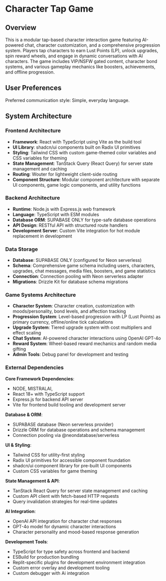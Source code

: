 # Character Tap Game

## Overview

This is a modular tap-based character interaction game featuring AI-powered chat, character customization, and a comprehensive progression system. Players tap characters to earn Lust Points (LP), unlock upgrades, spin reward wheels, and engage in dynamic conversations with AI characters. The game includes VIP/NSFW gated content, character bond systems, and various gameplay mechanics like boosters, achievements, and offline progression.

## User Preferences

Preferred communication style: Simple, everyday language.

## System Architecture

### Frontend Architecture
- **Framework**: React with TypeScript using Vite as the build tool
- **UI Library**: shadcn/ui components built on Radix UI primitives
- **Styling**: Tailwind CSS with custom game-themed color variables and CSS variables for theming
- **State Management**: TanStack Query (React Query) for server state management and caching
- **Routing**: Wouter for lightweight client-side routing
- **Component Structure**: Modular component architecture with separate UI components, game logic components, and utility functions

### Backend Architecture
- **Runtime**: Node.js with Express.js web framework
- **Language**: TypeScript with ESM modules
- **Database ORM**: SUPABASE ONLY for type-safe database operations
- **API Design**: RESTful API with structured route handlers
- **Development Server**: Custom Vite integration for hot module replacement in development

### Data Storage
- **Database**: SUPABASE ONLY (configured for Neon serverless)
- **Schema**: Comprehensive game schema including users, characters, upgrades, chat messages, media files, boosters, and game statistics
- **Connection**: Connection pooling with Neon serverless adapter
- **Migrations**: Drizzle Kit for database schema migrations

### Game Systems Architecture
- **Character System**: Character creation, customization with moods/personality, bond levels, and affection tracking
- **Progression System**: Level-based progression with LP (Lust Points) as primary currency, offline/online tick calculations
- **Upgrade System**: Tiered upgrade system with cost multipliers and effect scaling
- **Chat System**: AI-powered character interactions using OpenAI GPT-4o
- **Reward System**: Wheel-based reward mechanics and random media gifting
- **Admin Tools**: Debug panel for development and testing

### External Dependencies

**Core Framework Dependencies**:
- NODE, MISTRALAI, 
- React 18+ with TypeScript support
- Express.js for backend API server
- Vite for frontend build tooling and development server

**Database & ORM**:
- SUPABASE database (Neon serverless provider)
- Drizzle ORM for database operations and schema management
- Connection pooling via @neondatabase/serverless

**UI & Styling**:
- Tailwind CSS for utility-first styling
- Radix UI primitives for accessible component foundation
- shadcn/ui component library for pre-built UI components
- Custom CSS variables for game theming

**State Management & API**:
- TanStack React Query for server state management and caching
- Custom API client with fetch-based HTTP requests
- Query invalidation strategies for real-time updates

**AI Integration**:
- OpenAI API integration for character chat responses
- GPT-4o model for dynamic character interactions
- Character personality and mood-based response generation

**Development Tools**:
- TypeScript for type safety across frontend and backend
- ESBuild for production bundling
- Replit-specific plugins for development environment integration
- Custom error overlay and development tooling
- Custom debugger with Ai integration 
